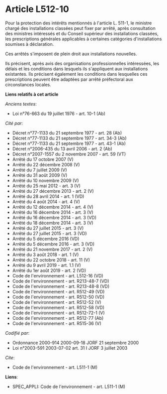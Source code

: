 # Article L512-10

Pour la protection des intérêts mentionnés à l'article L. 511-1, le ministre chargé des installations classées peut fixer par
arrêté, après consultation des ministres intéressés et du Conseil supérieur des installations classées, les prescriptions
générales applicables à certaines catégories d'installations soumises à déclaration.

Ces arrêtés s'imposent de plein droit aux installations nouvelles.

Ils précisent, après avis des organisations professionnelles intéressées, les délais et les conditions dans lesquels ils
s'appliquent aux installations existantes. Ils précisent également les conditions dans lesquelles ces prescriptions peuvent
être adaptées par arrêté préfectoral aux circonstances locales.

**Liens relatifs à cet article**

_Anciens textes_:

  - Loi n°76-663 du 19 juillet 1976 - art. 10-1 (Ab)

_Cité par_:

  - Décret n°77-1133 du 21 septembre 1977 - art. 28 (Ab)
  - Décret n°77-1133 du 21 septembre 1977 - art. 34-3 (Ab)
  - Décret n°77-1133 du 21 septembre 1977 - art. 43-1 (Ab)
  - Décret n°2006-435 du 13 avril 2006 - art. 2 (Ab)
  - Décret n°2007-1557 du 2 novembre 2007 - art. 59 (VT)
  - Arrêté du 17 octobre 2007 (V)
  - Arrêté du 22 décembre 2008 (V)
  - Arrêté du 7 juillet 2009 (V)
  - Arrêté du 31 août 2009 (V)
  - Arrêté du 10 novembre 2009 (V)
  - Arrêté du 25 mai 2012 - art. 3 (V)
  - Arrêté du 27 décembre 2013 - art. 2 (V)
  - Arrêté du 28 avril 2014 - art. 1 (VD)
  - Arrêté du 4 août 2014 - art. 4 (V)
  - Arrêté du 12 décembre 2014 - art. 4 (V)
  - Arrêté du 16 décembre 2014 - art. 3 (V)
  - Arrêté du 16 décembre 2014 - art. 3 (VD)
  - Arrêté du 18 décembre 2014 - art. 3 (V)
  - Arrêté du 27 juillet 2015 - art. 3 (V)
  - Arrêté du 27 juillet 2015 - art. 3 (VD)
  - Arrêté du 5 décembre 2016 (VD)
  - Arrêté du 5 décembre 2016 - art. 3 (VD)
  - Arrêté du 21 novembre 2017 - art. 2 (V)
  - Arrêté du 3 août 2018 - art. 1 (V)
  - Arrêté du 22 octobre 2018 - art. 11 (V)
  - Arrêté du 9 avril 2019 - art. 1.1 (V)
  - Arrêté du 1er août 2019 - art. 2 (VD)
  - Code de l'environnement - art. L512-16 (VD)
  - Code de l'environnement - art. R213-48-7 (VD)
  - Code de l'environnement - art. R213-48-8 (VD)
  - Code de l'environnement - art. R512-49 (VD)
  - Code de l'environnement - art. R512-50 (VD)
  - Code de l'environnement - art. R512-52 (V)
  - Code de l'environnement - art. R512-58 (VD)
  - Code de l'environnement - art. R512-72-1 (V)
  - Code de l'environnement - art. R512-77 (Ab)
  - Code de l'environnement - art. R515-36 (V)

_Codifié par_:

  - Ordonnance 2000-914 2000-09-18 JORF 21 septembre 2000
  - Loi n°2003-591 2003-07-02 art. 31 I JORF 3 juillet 2003

_Cite_:

  - Code de l'environnement - art. L511-1 (M)

**Liens**:

  - SPEC_APPLI: Code de l'environnement - art. L511-1 (M)
